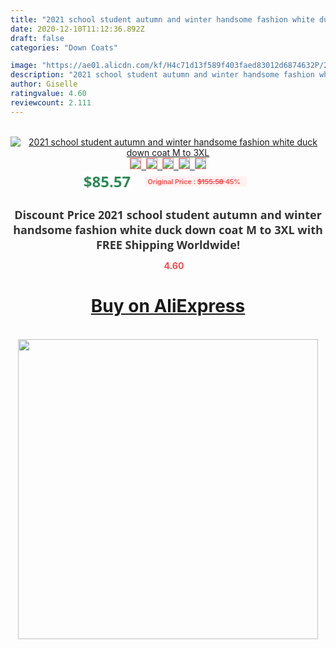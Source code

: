 ```yaml
---
title: "2021 school student autumn and winter handsome fashion white duck down coat M to 3XL"
date: 2020-12-10T11:12:36.892Z
draft: false
categories: "Down Coats"

image: "https://ae01.alicdn.com/kf/H4c71d13f589f403faed83012d6874632P/2021-school-student-autumn-and-winter-handsome-fashion-white-duck-down-coat-M-to-3XL.jpg"
description: "2021 school student autumn and winter handsome fashion white duck down coat M to 3XL"
author: Giselle
ratingvalue: 4.60
reviewcount: 2.111
---
```

<br>
<div style="text-align: center;">
<a href="https://s.click.aliexpress.com/e/_AkTwKZ" target="_blank" rel="nofollow noopener noreferrer"><img alt="2021 school student autumn and winter handsome fashion white duck down coat M to 3XL" class="magnifier-image" src="https://ae01.alicdn.com/kf/H4c71d13f589f403faed83012d6874632P/2021-school-student-autumn-and-winter-handsome-fashion-white-duck-down-coat-M-to-3XL.jpg_640x640.jpg">
<br>
<img style="border:1px solid salmon" src="https://ae01.alicdn.com/kf/H4c71d13f589f403faed83012d6874632P/2021-school-student-autumn-and-winter-handsome-fashion-white-duck-down-coat-M-to-3XL.jpg_120x120.jpg">&nbsp;&nbsp;<img style="border:1px solid salmon" src="https://ae01.alicdn.com/kf/Hf9244bf601a2410c965e2b5ee9e2d35fg/2021-school-student-autumn-and-winter-handsome-fashion-white-duck-down-coat-M-to-3XL.jpg_120x120.jpg">&nbsp;&nbsp;<img style="border:1px solid salmon" src="https://ae01.alicdn.com/kf/H1572437056954dbe989dadeece33f8846/2021-school-student-autumn-and-winter-handsome-fashion-white-duck-down-coat-M-to-3XL.jpg_120x120.jpg">&nbsp;&nbsp;<img style="border:1px solid salmon" src="https://ae01.alicdn.com/kf/H1887a1b4850b4c5ca30baf661aaa377dC/2021-school-student-autumn-and-winter-handsome-fashion-white-duck-down-coat-M-to-3XL.jpg_120x120.jpg">&nbsp;&nbsp;<img style="border:1px solid salmon" src="https://ae01.alicdn.com/kf/H1760f389a2714e6c8e30a50f63fb96f3M/2021-school-student-autumn-and-winter-handsome-fashion-white-duck-down-coat-M-to-3XL.jpg_120x120.jpg"></a></div><br0>
<div style="text-align: center;"><span style="background-color: white; border: 0px; box-sizing: border-box; color: seagreen; display: inline-block; font-family: &quot;open sans&quot; , &quot;arial&quot; , &quot;helvetica&quot; , sans-serif , &quot;heiti&quot;; font-size: 24px; font-stretch: inherit; font-weight: 700; line-height: inherit; margin: 0px 10px 0px 0px; padding: 0px; vertical-align: middle;">$85.57 </span>
<span style="background: rgb(255 , 241 , 241); border-radius: 3px; border: 0px; box-sizing: border-box; color: #ff4747; display: inline-block; font-family: inherit; font-size: 12px; font-stretch: inherit; font-style: inherit; font-variant: inherit; font-weight: 600; line-height: inherit; margin: 0px; padding: 2px 5px; transform: scale(0.9); vertical-align: middle;">Original Price : <b style="text-decoration: line-through;">$155.58 </b> 45%&nbsp;&nbsp;</span></div>
<h1 style="color: #333333; display: inline-block; font-family: &quot;open sans&quot; , &quot;arial&quot; , &quot;helvetica&quot; , sans-serif , &quot;heiti&quot;; font-size: 18px; font-stretch: inherit; font-weight: 700; text-align: center;">Discount Price 2021 school student autumn and winter handsome fashion white duck down coat M to 3XL with FREE Shipping Worldwide!</h1>
<div style="color: #ff4747; text-align: center;">
<img src="https://4.bp.blogspot.com/-M0ZcTcb-5uY/XleCXlxnR4I/AAAAAAAAAEc/OrjgMkXV1oMQFaCRZj5HQwOCBcu3w1FegCPcBGAYYCw/s1600/star.png" style="height: 15px;">&nbsp;<b>4.60</b></div>
<div class="button_cont" align="center"><a class="buynow_a" href="https://s.click.aliexpress.com/e/_AkTwKZ" target="_blank" rel="nofollow noopener noreferrer"><H1>Buy on AliExpress</H1></a></div><br>
<div class="separator" style="clear: both; text-align: center;">
<img src="https://lh3.googleusercontent.com/-pTy5HemUv9M/XlePHvY0dAI/AAAAAAAAAE4/0nX5iRUoIWY8eMW9Dpxeirr157OZliDIgCLcBGAsYHQ/s1600/badge.gif" width="480">
</div>
